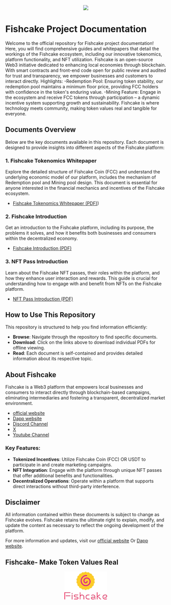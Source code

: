 <p align="center">
  <img src="https://github.com/Fishcake-Labs/image-/blob/main/banner1.png"/>
</p>

# Fishcake Project Documentation

Welcome to the official repository for Fishcake project documentation! Here, you will find comprehensive guides and whitepapers that detail the workings of the Fishcake ecosystem, including our innovative tokenomics, platform functionality, and NFT utilization.
Fishcake is an open-source Web3 initiative dedicated to enhancing local economies through blockchain. With smart contracts and front-end code open for public review and audited for trust and transparency, we empower businesses and customers to interact directly.
Highlights:
-Redemption Pool: Ensuring token stability, our redemption pool maintains a minimum floor price, providing FCC holders with confidence in the token's enduring value.
-Mining Feature: Engage in the ecosystem and receive FCC tokens through participation – a dynamic incentive system supporting growth and sustainability.
Fishcake is where technology meets community, making token values real and tangible for everyone.

## Documents Overview

Below are the key documents available in this repository. Each document is designed to provide insights into different aspects of the Fishcake platform:

### 1. Fishcake Tokenomics Whitepaper
Explore the detailed structure of Fishcake Coin (FCC) and understand the underlying economic model of our platform, includes the mechanism of Redemption pool and Mining pool design. This document is essential for anyone interested in the financial mechanics and incentives of the Fishcake ecosystem.
- [Fishcake Tokenomics Whitepaper (PDF)](https://github.com/FishcakeLab/Fishcake-Tokenomics/blob/main/Fishcake%20EventFi%20Tokenomic%20Whitepaper.pdf))

### 2. Fishcake Introduction
Get an introduction to the Fishcake platform, including its purpose, the problems it solves, and how it benefits both businesses and consumers within the decentralized economy.
- [Fishcake Introduction (PDF)](https://github.com/FishcakeLab/Fishcake-Tokenomics/blob/main/Fishcake%20Introduction.pdf)

### 3. NFT Pass Introduction
Learn about the Fishcake NFT passes, their roles within the platform, and how they enhance user interaction and rewards. This guide is crucial for understanding how to engage with and benefit from NFTs on the Fishcake platform.
- [NFT Pass Introduction (PDF)](https://github.com/FishcakeLab/Fishcake-Tokenomics/blob/main/NFT%20PASS%20.pdf)

## How to Use This Repository

This repository is structured to help you find information efficiently:
- **Browse**: Navigate through the repository to find specific documents.
- **Download**: Click on the links above to download individual PDFs for offline viewing.
- **Read**: Each document is self-contained and provides detailed information about its respective topic.

## About Fishcake

Fishcake is a Web3 platform that empowers local businesses and consumers to interact directly through blockchain-based campaigns, eliminating intermediaries and fostering a transparent, decentralized market environment.
-  [official website](https://www.fishcake.org)
-  [Dapp website](https://www.fishcake.org)
-  [Discord Channel ](https://discord.gg/hbHBW5Jq2s)
-  [X](https://twitter.com/fishcake_labs)
-  [Youtube Channel](https://www.youtube.com/channel/UCwWaz6t7o00fhl8nY37Y5Ig)
  
### Key Features:
- **Tokenized Incentives**: Utilize Fishcake Coin (FCC) OR USDT to participate in and create marketing campaigns.
- **NFT Integration**: Engage with the platform through unique NFT passes that offer additional benefits and functionalities.
- **Decentralized Operations**: Operate within a platform that supports direct interactions without third-party interference.

## Disclaimer

All information contained within these documents is subject to change as Fishcake evolves. Fishcake retains the ultimate right to explain, modify, and update the content as necessary to reflect the ongoing development of the platform.

For more information and updates, visit our [official website](https://www.fishcake.org) Or [Dapp website](https://www.fishcake.org).

## Fishcake- Make Token Values Real 
<p align="center">
  <img src="https://github.com/Fishcake-Labs/image-/blob/main/logo2-removebg-preview.png" alt="Fishcake logo"/>
</p>





